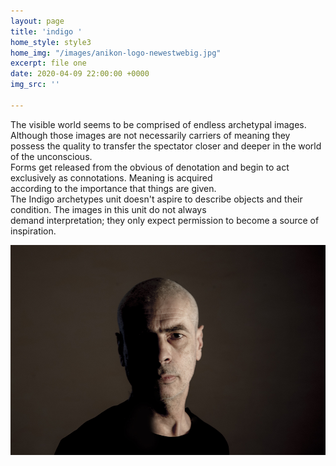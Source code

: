 ```yaml
---
layout: page
title: 'indigo '
home_style: style3
home_img: "/images/anikon-logo-newestwebig.jpg"
excerpt: file one
date: 2020-04-09 22:00:00 +0000
img_src: ''

---
```

The visible world seems to be comprised of endless archetypal images. Although those images are not necessarily carriers of meaning they possess the quality to transfer the spectator closer and deeper in the world of the unconscious.  
Forms get released from the obvious of denotation and begin to act exclusively as connotations. Meaning is acquired  
according to the importance that things are given.  
The Indigo archetypes unit doesn't aspire to describe objects and their condition. The images in this unit do not always  
demand interpretation; they only expect permission to become a source of inspiration.

![](/images/00_MG_3530.jpg)